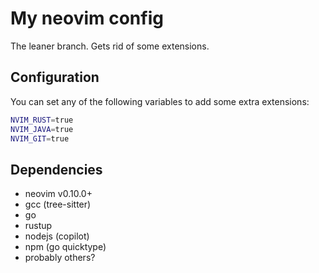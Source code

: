 # My neovim config

The leaner branch. Gets rid of some extensions.

## Configuration

You can set any of the following variables to add some extra extensions:

```bash
NVIM_RUST=true
NVIM_JAVA=true
NVIM_GIT=true
```

## Dependencies

- neovim v0.10.0+
- gcc (tree-sitter)
- go
- rustup
- nodejs (copilot)
- npm (go quicktype)
- probably others?
